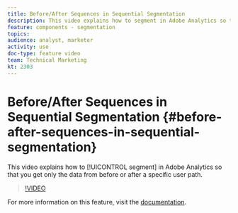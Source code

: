 ```yaml
---
title: Before/After Sequences in Sequential Segmentation
description: This video explains how to segment in Adobe Analytics so that you get only the data from before or after a specific user path.
feature: components - segmentation
topics: 
audience: analyst, marketer
activity: use
doc-type: feature video
team: Technical Marketing
kt: 2303
---
```


# Before/After Sequences in Sequential Segmentation {#before-after-sequences-in-sequential-segmentation}

This video explains how to [!UICONTROL segment] in Adobe Analytics so that you get only the data from before or after a specific user path.

>[!VIDEO](https://video.tv.adobe.com/v/25400/?quality=12)

For more information on this feature, visit the [documentation](https://marketing.adobe.com/resources/help/en_US/analytics/segment/index.html?f=seg_build_ui).
